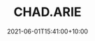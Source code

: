 ---
date: 2021-06-01T15:41:00+10:00
description: A spruce plywood boombox powered by a shenzen amp and emblazoned with a NASA meatball logo.
draft: false
icon: 2021-06-01-Boombox-model018.webp
language: en
title: CHAD.ARIE
alt: A photo of a plywood boombox infront of a workshop tool wall.

---